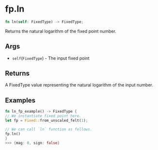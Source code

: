 # fp.ln


```rust
fn ln(self: FixedType) -> FixedType;
```

Returns the natural logarithm of the fixed point number.

## Args

* `self`(`FixedType`) - The input fixed point

## Returns

A FixedType value representing the natural logarithm of the input number.

## Examples

```rust
fn ln_fp_example() -> FixedType {
// We instantiate fixed point here.
let fp = Fixed::from_unscaled_felt(1);

// We can call `ln` function as follows.
fp.ln()
}
>>> {mag: 0, sign: false}
```
